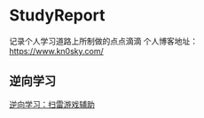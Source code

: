 # StudyReport
记录个人学习道路上所制做的点点滴滴
个人博客地址：https://www.kn0sky.com/

## 逆向学习
[逆向学习：扫雷游戏辅助](https://www.kn0sky.com/archives/reverse-winminexp)
